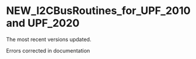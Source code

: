 # NEW_I2CBusRoutines_for_UPF_2010 and UPF_2020

The most recent versions updated.

Errors corrected in documentation
